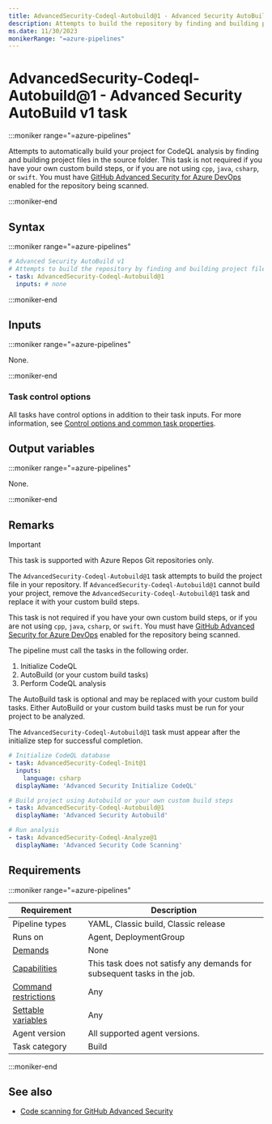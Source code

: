 ```yaml
---
title: AdvancedSecurity-Codeql-Autobuild@1 - Advanced Security AutoBuild v1 task
description: Attempts to build the repository by finding and building project files in the source folder.
ms.date: 11/30/2023
monikerRange: "=azure-pipelines"
---
```


# AdvancedSecurity-Codeql-Autobuild@1 - Advanced Security AutoBuild v1 task

<!-- :::description::: -->
:::moniker range="=azure-pipelines"

<!-- :::editable-content name="description"::: -->
Attempts to automatically build your project for CodeQL analysis by finding and building project files in the source folder. This task is not required if you have your own custom build steps, or if you are not using `cpp`, `java`, `csharp`, or `swift`. You must have [GitHub Advanced Security for Azure DevOps](/azure/devops/repos/security/configure-github-advanced-security-features) enabled for the repository being scanned.
<!-- :::editable-content-end::: -->

:::moniker-end
<!-- :::description-end::: -->

<!-- :::syntax::: -->
## Syntax

:::moniker range="=azure-pipelines"

```yaml
# Advanced Security AutoBuild v1
# Attempts to build the repository by finding and building project files in the source folder.
- task: AdvancedSecurity-Codeql-Autobuild@1
  inputs: # none
```

:::moniker-end
<!-- :::syntax-end::: -->

<!-- :::inputs::: -->
## Inputs

<!-- :::item name="emptyCollectionValue"::: -->
:::moniker range="=azure-pipelines"

None.

:::moniker-end
<!-- :::item-end::: -->

### Task control options

All tasks have control options in addition to their task inputs. For more information, see [Control options and common task properties](/azure/devops/pipelines/yaml-schema/steps-task#common-task-properties).
<!-- :::inputs-end::: -->

<!-- :::outputVariables::: -->
## Output variables

:::moniker range="=azure-pipelines"

None.

:::moniker-end
<!-- :::outputVariables-end::: -->

<!-- :::remarks::: -->
<!-- :::editable-content name="remarks"::: -->
## Remarks

> [!IMPORTANT]
> This task is supported with Azure Repos Git repositories only.

The `AdvancedSecurity-Codeql-Autobuild@1` task attempts to build the project file in your repository. If `AdvancedSecurity-Codeql-Autobuild@1` cannot build your project, remove the `AdvancedSecurity-Codeql-Autobuild@1` task and replace it with your custom build steps.

This task is not required if you have your own custom build steps, or if you are not using `cpp`, `java`, `csharp`, or `swift`. You must have [GitHub Advanced Security for Azure DevOps](/azure/devops/repos/security/configure-github-advanced-security-features) enabled for the repository being scanned.

The pipeline must call the tasks in the following order.

1. Initialize CodeQL
1. AutoBuild (or your custom build tasks)
1. Perform CodeQL analysis

The AutoBuild task is optional and may be replaced with your custom build tasks. Either AutoBuild or your custom build tasks must be run for your project to be analyzed.

The `AdvancedSecurity-Codeql-Autobuild@1` task must appear after the initialize step for successful completion.

```YAML
# Initialize CodeQL database 
- task: AdvancedSecurity-Codeql-Init@1
  inputs: 
    language: csharp 
  displayName: 'Advanced Security Initialize CodeQL' 

# Build project using Autobuild or your own custom build steps 
- task: AdvancedSecurity-Codeql-Autobuild@1
  displayName: 'Advanced Security Autobuild' 

# Run analysis 
- task: AdvancedSecurity-Codeql-Analyze@1
  displayName: 'Advanced Security Code Scanning' 
```
<!-- :::editable-content-end::: -->
<!-- :::remarks-end::: -->

<!-- :::examples::: -->
<!-- :::editable-content name="examples"::: -->
<!-- :::editable-content-end::: -->
<!-- :::examples-end::: -->

<!-- :::properties::: -->
## Requirements

:::moniker range="=azure-pipelines"

| Requirement | Description |
|-------------|-------------|
| Pipeline types | YAML, Classic build, Classic release |
| Runs on | Agent, DeploymentGroup |
| [Demands](/azure/devops/pipelines/process/demands) | None |
| [Capabilities](/azure/devops/pipelines/agents/agents#capabilities) | This task does not satisfy any demands for subsequent tasks in the job. |
| [Command restrictions](/azure/devops/pipelines/security/templates#agent-logging-command-restrictions) | Any |
| [Settable variables](/azure/devops/pipelines/security/templates#agent-logging-command-restrictions) | Any |
| Agent version | All supported agent versions. |
| Task category | Build |

:::moniker-end
<!-- :::properties-end::: -->

<!-- :::see-also::: -->
<!-- :::editable-content name="seeAlso"::: -->
## See also

* [Code scanning for GitHub Advanced Security](/azure/devops/repos/security/github-advanced-security-code-scanning)
<!-- :::editable-content-end::: -->
<!-- :::see-also-end::: -->